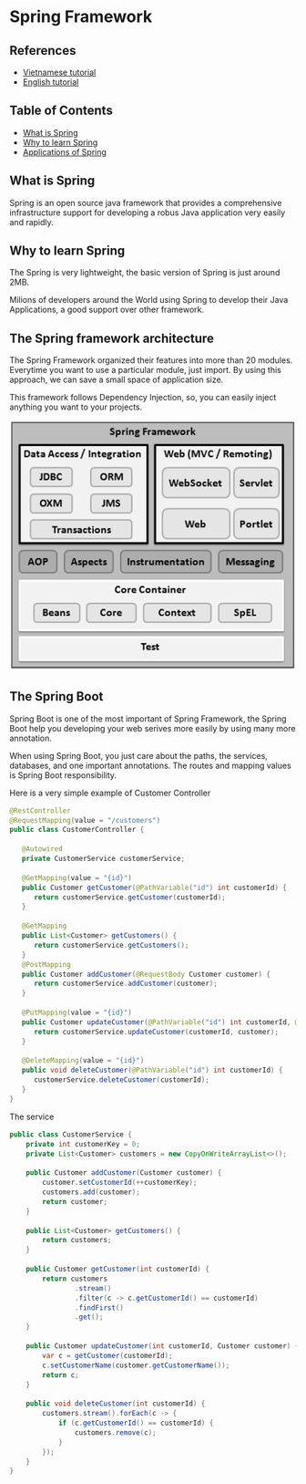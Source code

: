 # Spring Framework

## References

* [Vietnamese tutorial](https://loda.me/spring-boot/2)
* [English tutorial](https://www.tutorialspoint.com/spring_boot/index.htm)

## Table of Contents

* [What is Spring](#what-is-spring)
* [Why to learn Spring](#why-to-learn-spring)
* [Applications of Spring](#applications-of-spring)

## What is Spring

Spring is an open source java framework that provides a comprehensive infrastructure support for developing a robus Java application very easily and rapidly.

## Why to learn Spring

The Spring is very lightweight, the basic version of Spring is just around 2MB.

Milions of developers around the World using Spring to develop their Java Applications, a good support over other framework.

## The Spring framework architecture

The Spring Framework organized their features into more than 20 modules. Everytime you want to use a particular module, just import. By using this approach, we can save a small space of application size.

This framework follows Dependency Injection, so, you can easily inject anything you want to your projects.

![Spring architecture](images/spring-architecture.png)

## The Spring Boot

Spring Boot is one of the most important of Spring Framework, the Spring Boot help you developing your web serives more easily by using many more annotation.

When using Spring Boot, you just care about the paths, the services, databases, and one important annotations. The routes and mapping values is Spring Boot responsibility.

Here is a very simple example of Customer Controller

```java
@RestController
@RequestMapping(value = "/customers")
public class CustomerController {

   @Autowired
   private CustomerService customerService;

   @GetMapping(value = "{id}")
   public Customer getCustomer(@PathVariable("id") int customerId) {
      return customerService.getCustomer(customerId);
   }

   @GetMapping
   public List<Customer> getCustomers() {
      return customerService.getCustomers();
   }
   @PostMapping
   public Customer addCustomer(@RequestBody Customer customer) {
      return customerService.addCustomer(customer);
   }

   @PutMapping(value = "{id}")
   public Customer updateCustomer(@PathVariable("id") int customerId, @RequestBody Customer customer) {
      return customerService.updateCustomer(customerId, customer);
   }

   @DeleteMapping(value = "{id}")
   public void deleteCustomer(@PathVariable("id") int customerId) {
      customerService.deleteCustomer(customerId);
   }
}
```

The service

```java
public class CustomerService {
    private int customerKey = 0;
    private List<Customer> customers = new CopyOnWriteArrayList<>();

    public Customer addCustomer(Customer customer) {
        customer.setCustomerId(++customerKey);
        customers.add(customer);
        return customer;
    }

    public List<Customer> getCustomers() {
        return customers;
    }

    public Customer getCustomer(int customerId) {
        return customers
                .stream()
                .filter(c -> c.getCustomerId() == customerId)
                .findFirst()
                .get();
    }

    public Customer updateCustomer(int customerId, Customer customer) {
        var c = getCustomer(customerId);
        c.setCustomerName(customer.getCustomerName());
        return c;
    }

    public void deleteCustomer(int customerId) {
        customers.stream().forEach(c -> {
            if (c.getCustomerId() == customerId) {
                customers.remove(c);
            }
        });
    }
}
```
